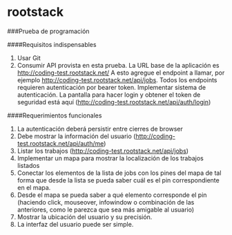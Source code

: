 # rootstack
###Prueba de programación

####Requisitos indispensables
1. Usar Git
2. Consumir API provista en esta prueba. La URL base de la aplicación es
http://coding-test.rootstack.net/ A esto agregue el endpoint a llamar, por ejemplo
http://coding-test.rootstack.net/api/jobs. Todos los endpoints requieren autenticación
por bearer token.
Implementar sistema de autenticación. La pantalla para hacer login y obtener el token
de seguridad está aquí (http://coding-test.rootstack.net/api/auth/login)


####Requerimientos funcionales
1. La autenticación deberá persistir entre cierres de browser
2. Debe mostrar la información del usuario (http://coding-test.rootstack.net/api/auth/me)
3. Listar los trabajos (http://coding-test.rootstack.net/api/jobs)
4. Implementar un mapa para mostrar la localización de los trabajos listados
5. Conectar los elementos de la lista de jobs con los pines del mapa de tal forma que
desde la lista se pueda saber cuál es el pin correspondiente en el mapa.
6. Desde el mapa se pueda saber a qué elemento corresponde el pin (haciendo click,
mouseover, infowindow o combinación de las anteriores, como le parezca que sea
más amigable al usuario)
7. Mostrar la ubicación del usuario y su precisión.
8. La interfaz del usuario puede ser simple.